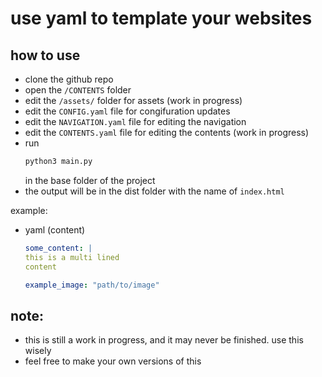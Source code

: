 # use yaml to template your websites

## how to use
- clone the github repo
- open the ```/CONTENTS``` folder
- edit the ```/assets/``` folder for assets (work in progress)
- edit the ```CONFIG.yaml``` file for congifuration updates
- edit the ```NAVIGATION.yaml``` file for editing the navigation
- edit the ```CONTENTS.yaml``` file for editing the contents (work in progress)
- run 
    ```bash
    python3 main.py
    ```
  in the base folder of the project
- the output will be in the dist folder with the name of ```index.html```

example:
- yaml (content)
  ```yaml
  some_content: |
  this is a multi lined
  content

  example_image: "path/to/image"
  ```


## note:
- this is still a work in progress, and it may never be finished. use this wisely
- feel free to make your own versions of this  
